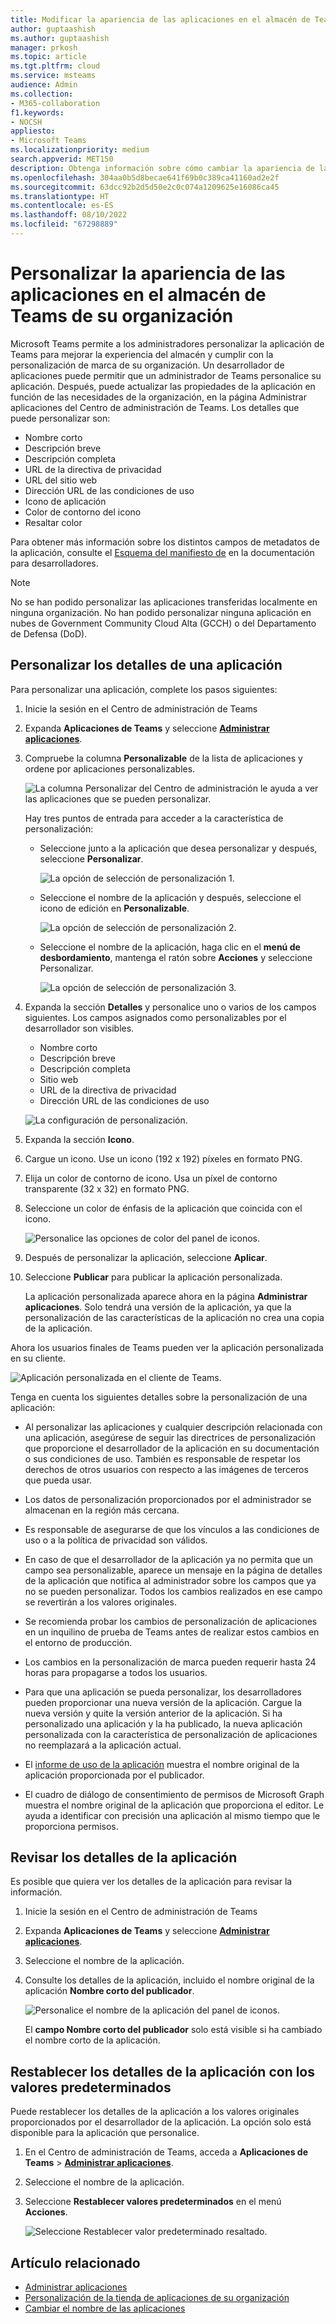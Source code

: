 ```yaml
---
title: Modificar la apariencia de las aplicaciones en el almacén de Teams de su organización
author: guptaashish
ms.author: guptaashish
manager: prkosh
ms.topic: article
ms.tgt.pltfrm: cloud
ms.service: msteams
audience: Admin
ms.collection:
- M365-collaboration
f1.keywords:
- NOCSH
appliesto:
- Microsoft Teams
ms.localizationpriority: medium
search.appverid: MET150
description: Obtenga información sobre cómo cambiar la apariencia de la aplicación y cambiar el nombre de una aplicación editando los detalles y los metadatos de la aplicación.
ms.openlocfilehash: 304aa0b5d8becae641f69b0c389ca41160ad2e2f
ms.sourcegitcommit: 63dcc92b2d5d50e2c0c074a1209625e16086ca45
ms.translationtype: HT
ms.contentlocale: es-ES
ms.lasthandoff: 08/10/2022
ms.locfileid: "67298889"
---
```

# <a name="customize-appearance-of-apps-in-your-organizations-teams-store"></a>Personalizar la apariencia de las aplicaciones en el almacén de Teams de su organización

Microsoft Teams permite a los administradores personalizar la aplicación de Teams para mejorar la experiencia del almacén y cumplir con la personalización de marca de su organización. Un desarrollador de aplicaciones puede permitir que un administrador de Teams personalice su aplicación. Después, puede actualizar las propiedades de la aplicación en función de las necesidades de la organización, en la página Administrar aplicaciones del Centro de administración de Teams. Los detalles que puede personalizar son:

* Nombre corto
* Descripción breve
* Descripción completa
* URL de la directiva de privacidad
* URL del sitio web
* Dirección URL de las condiciones de uso
* Icono de aplicación
* Color de contorno del icono
* Resaltar color

Para obtener más información sobre los distintos campos de metadatos de la aplicación, consulte el [Esquema del manifiesto de](/microsoftteams/platform/resources/schema/manifest-schema) en la documentación para desarrolladores.

> [!NOTE]
> No se han podido personalizar las aplicaciones transferidas localmente en ninguna organización. No han podido personalizar ninguna aplicación en nubes de Government Community Cloud Alta (GCCH) o del Departamento de Defensa (DoD).

## <a name="customize-details-of-an-app"></a>Personalizar los detalles de una aplicación

Para personalizar una aplicación, complete los pasos siguientes:

1. Inicie la sesión en el Centro de administración de Teams

1. Expanda **Aplicaciones de Teams** y seleccione **[Administrar aplicaciones](https://admin.teams.microsoft.com/policies/manage-apps)**.

1. Compruebe la columna **Personalizable** de la lista de aplicaciones y ordene por aplicaciones personalizables.

   ![La columna Personalizar del Centro de administración le ayuda a ver las aplicaciones que se pueden personalizar.](media/customizable-apps-in-tac.png)

   Hay tres puntos de entrada para acceder a la característica de personalización:

   * Seleccione junto a la aplicación que desea personalizar y después, seleccione **Personalizar**.

     ![La opción de selección de personalización 1.](media/select-app-to-customize1.png)

   * Seleccione el nombre de la aplicación y después, seleccione el icono de edición en **Personalizable**.

     ![La opción de selección de personalización 2.](media/communities-microsoft.png)

   * Seleccione el nombre de la aplicación, haga clic en el **menú de desbordamiento**, mantenga el ratón sobre **Acciones** y seleccione Personalizar.

     ![La opción de selección de personalización 3.](media/customize-action-menu.png)

1. Expanda la sección **Detalles** y personalice uno o varios de los campos siguientes. Los campos asignados como personalizables por el desarrollador son visibles.

    * Nombre corto
    * Descripción breve
    * Descripción completa
    * Sitio web
    * URL de la directiva de privacidad
    * Dirección URL de las condiciones de uso

   ![La configuración de personalización.](media/customize-settings.png)

1. Expanda la sección **Icono**.

1. Cargue un icono. Use un icono (192 x 192) píxeles en formato PNG.

1. Elija un color de contorno de icono. Usa un píxel de contorno transparente (32 x 32) en formato PNG.

1. Seleccione un color de énfasis de la aplicación que coincida con el icono.

   ![Personalice las opciones de color del panel de iconos.](media/customize-app-colors.png)

1. Después de personalizar la aplicación, seleccione **Aplicar**.

1. Seleccione **Publicar** para publicar la aplicación personalizada.

   La aplicación personalizada aparece ahora en la página **Administrar aplicaciones**. Solo tendrá una versión de la aplicación, ya que la personalización de las características de la aplicación no crea una copia de la aplicación.

Ahora los usuarios finales de Teams pueden ver la aplicación personalizada en su cliente.

   ![Aplicación personalizada en el cliente de Teams.](media/contoso-app.png)

Tenga en cuenta los siguientes detalles sobre la personalización de una aplicación:

* Al personalizar las aplicaciones y cualquier descripción relacionada con una aplicación, asegúrese de seguir las directrices de personalización que proporcione el desarrollador de la aplicación en su documentación o sus condiciones de uso. También es responsable de respetar los derechos de otros usuarios con respecto a las imágenes de terceros que pueda usar.

* Los datos de personalización proporcionados por el administrador se almacenan en la región más cercana.

* Es responsable de asegurarse de que los vínculos a las condiciones de uso o a la política de privacidad son válidos.

* En caso de que el desarrollador de la aplicación ya no permita que un campo sea personalizable, aparece un mensaje en la página de detalles de la aplicación que notifica al administrador sobre los campos que ya no se pueden personalizar. Todos los cambios realizados en ese campo se revertirán a los valores originales.

* Se recomienda probar los cambios de personalización de aplicaciones en un inquilino de prueba de Teams antes de realizar estos cambios en el entorno de producción.

* Los cambios en la personalización de marca pueden requerir hasta 24 horas para propagarse a todos los usuarios.

* Para que una aplicación se pueda personalizar, los desarrolladores pueden proporcionar una nueva versión de la aplicación. Cargue la nueva versión y quite la versión anterior de la aplicación. Si ha personalizado una aplicación y la ha publicado, la nueva aplicación personalizada con la característica de personalización de aplicaciones no reemplazará a la aplicación actual.

* El [informe de uso de la aplicación](teams-analytics-and-reports/app-usage-report.md) muestra el nombre original de la aplicación proporcionada por el publicador.

* El cuadro de diálogo de consentimiento de permisos de Microsoft Graph muestra el nombre original de la aplicación que proporciona el editor. Le ayuda a identificar con precisión una aplicación al mismo tiempo que le proporciona permisos.

## <a name="review-app-details"></a>Revisar los detalles de la aplicación

Es posible que quiera ver los detalles de la aplicación para revisar la información.

1. Inicie la sesión en el Centro de administración de Teams

1. Expanda **Aplicaciones de Teams** y seleccione **[Administrar aplicaciones](https://admin.teams.microsoft.com/policies/manage-apps)**.

1. Seleccione el nombre de la aplicación.

1. Consulte los detalles de la aplicación, incluido el nombre original de la aplicación **Nombre corto del publicador**.

   ![Personalice el nombre de la aplicación del panel de iconos.](media/original-app-version.png)

   El **campo Nombre corto del publicador** solo está visible si ha cambiado el nombre corto de la aplicación.

## <a name="reset-app-details-to-default-values"></a>Restablecer los detalles de la aplicación con los valores predeterminados

Puede restablecer los detalles de la aplicación a los valores originales proporcionados por el desarrollador de la aplicación. La opción solo está disponible para la aplicación que personalice.

1. En el Centro de administración de Teams, acceda a **Aplicaciones de Teams** > **[Administrar aplicaciones](https://admin.teams.microsoft.com/policies/manage-apps)**.

1. Seleccione el nombre de la aplicación.

1. Seleccione **Restablecer valores predeterminados** en el menú **Acciones**.

   ![Seleccione Restablecer valor predeterminado resaltado.](media/select-reset.png)

## <a name="related-article"></a>Artículo relacionado

* [Administrar aplicaciones](manage-apps.md)
* [Personalización de la tienda de aplicaciones de su organización](customize-your-app-store.md)
* [Cambiar el nombre de las aplicaciones](https://techcommunity.microsoft.com/t5/microsoft-teams-blog/rebrand-apps-to-your-own-organization-s-branding-with-app/ba-p/2376296)
